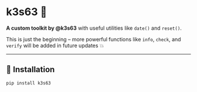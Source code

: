 # k3s63 🔧

**A custom toolkit by @k3s63** with useful utilities like `date()` and `reset()`.

This is just the beginning – more powerful functions like `info`, `check`, and `verify` will be added in future updates 💥

---

## 🚀 Installation

```bash
pip install k3s63
